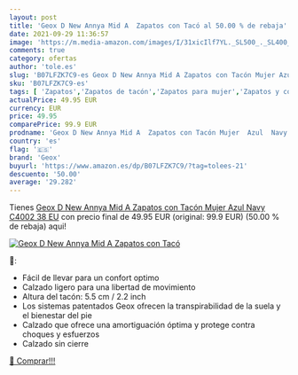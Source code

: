 ```yaml
---
layout: post
title: 'Geox D New Annya Mid A  Zapatos con Tacó al 50.00 % de rebaja'
date: 2021-09-29 11:36:57
image: 'https://m.media-amazon.com/images/I/31xicIlf7YL._SL500_._SL400_.jpg'
comments: true
category: ofertas
author: 'tole.es'
slug: 'B07LFZK7C9-es Geox D New Annya Mid A Zapatos con Tacón Mujer Azul Navy...'
sku: 'B07LFZK7C9-es'
tags: [ 'Zapatos','Zapatos de tacón','Zapatos para mujer','Zapatos y complementos','geox','zapatos', ]
actualPrice: 49.95 EUR
currency: EUR
price: 49.95
comparePrice: 99.9 EUR
prodname: 'Geox D New Annya Mid A  Zapatos con Tacón Mujer  Azul  Navy C4002   38 EU'
country: 'es'
flag: '🇪🇸'
brand: 'Geox'
buyurl: 'https://www.amazon.es/dp/B07LFZK7C9/?tag=tolees-21'
descuento: '50.00'
average: '29.282'
---
```


Tienes [Geox D New Annya Mid A  Zapatos con Tacón Mujer  Azul  Navy C4002   38 EU](https://www.amazon.es/dp/B07LFZK7C9/?tag=tolees-21) con precio final de  49.95 EUR (original: 99.9 EUR) (50.00 %  de rebaja) aqui!

[![Geox D New Annya Mid A  Zapatos con Tacó](https://m.media-amazon.com/images/I/31xicIlf7YL._SL500_._SL400_.jpg)](https://www.amazon.es/dp/B07LFZK7C9/?tag=tolees-21)

🔎:

- Fácil de llevar para un confort optimo
- Calzado ligero para una libertad de movimiento
- Altura del tacón: 5.5 cm / 2.2 inch
- Los sistemas patentados Geox ofrecen la transpirabilidad de la suela y el bienestar del pie
- Calzado que ofrece una amortiguación óptima y protege contra choques y esfuerzos
- Calzado sin cierre

[🛒 Comprar!!!](https://www.amazon.es/dp/B07LFZK7C9/?tag=tolees-21)
